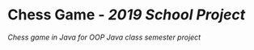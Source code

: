 # **Chess Game** - *2019 School Project*

*Chess game in Java for OOP Java class semester project*



